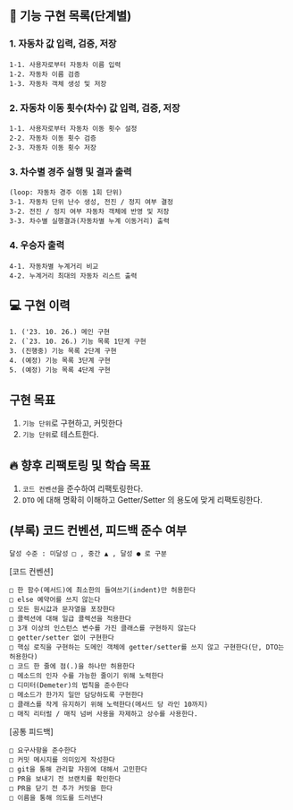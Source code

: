 ## 🎯 기능 구현 목록(단계별)
### 1. 자동차 값 입력, 검증, 저장

    1-1. 사용자로부터 자동차 이름 입력
    1-2. 자동차 이름 검증
    1-3. 자동차 객체 생성 및 저장

### 2. 자동차 이동 횟수(차수) 값 입력, 검증, 저장

    1-1. 사용자로부터 자동차 이동 횟수 설정
    2-2. 자동차 이동 횟수 검증
    2-3. 자동차 이동 횟수 저장

### 3. 차수별 경주 실행 및 결과 출력

    (loop: 자동차 경주 이동 1회 단위)
    3-1. 자동차 단위 난수 생성, 전진 / 정지 여부 결정
    3-2. 전진 / 정지 여부 자동차 객체에 반영 및 저장
    3-3. 차수별 실행결과(자동차별 누계 이동거리) 출력

### 4. 우승자 출력

    4-1. 자동차별 누계거리 비교
    4-2. 누계거리 최대의 자동차 리스트 출력

## 💻 구현 이력
    1. ('23. 10. 26.) 메인 구현
    2. (`23. 10. 26.) 기능 목록 1단계 구현
    3. (진행중) 기능 목록 2단계 구현
    4. (예정) 기능 목록 3단계 구현
    5. (예정) 기능 목록 4단계 구현

## 구현 목표
1. `기능 단위`로 구현하고, 커밋한다
2. `기능 단위`로 테스트한다.


## 🔥 향후 리팩토링 및 학습 목표
1. `코드 컨벤션`을 준수하여 리팩토링한다.
2. `DTO` 에 대해 명확히 이해하고 Getter/Setter 의 용도에 맞게 리팩토링한다.

## (부록) 코드 컨벤션, 피드백 준수 여부
```달성 수준 : 미달성 □ , 중간 ▲ , 달성 ● 로 구분```

[코드 컨벤션]

    □ 한 함수(메서드)에 최소한의 들여쓰기(indent)만 허용한다
    □ else 예약어를 쓰지 않는다            
    □ 모든 원시값과 문자열을 포장한다        
    □ 콜렉션에 대해 일급 콜렉션을 적용한다   
    □ 3개 이상의 인스턴스 변수를 가진 클래스를 구현하지 않는다     
    □ getter/setter 없이 구현한다    
    □ 핵심 로직을 구현하는 도메인 객체에 getter/setter를 쓰지 않고 구현한다(단, DTO는 허용한다)    
    □ 코드 한 줄에 점(.)을 하나만 허용한다     
    □ 메소드의 인자 수를 가능한 줄이기 위해 노력한다    
    □ 디미터(Demeter)의 법칙을 준수한다    
    □ 메소드가 한가지 일만 담당하도록 구현한다       
    □ 클래스를 작게 유지하기 위해 노력한다(메서드 당 라인 10까지)    
    □ 매직 리터럴 / 매직 넘버 사용을 자제하고 상수를 사용한다.    
    
[공통 피드백]
    
    □ 요구사항을 준수한다
    □ 커밋 메시지를 의미있게 작성한다
    □ git을 통해 관리할 자원에 대해서 고민한다
    □ PR을 보내기 전 브랜치를 확인한다
    □ PR을 닫기 전 추가 커밋을 한다
    □ 이름을 통해 의도를 드러낸다
 